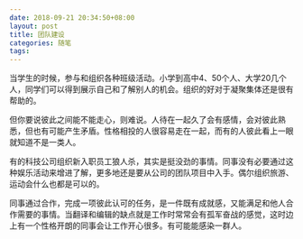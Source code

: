 ```yaml
---
date: 2018-09-21 20:34:50+08:00
layout: post
title: 团队建设
categories: 随笔
tags: 
---
```


当学生的时候，参与和组织各种班级活动。小学到高中4、50个人、大学20几个人，同学们可以得到展示自己和了解别人的机会。组织的好对于凝聚集体还是很有帮助的。

但你要说彼此之间能不能走心，则难说。人待在一起久了会有感情，会对彼此熟悉，但也有可能产生矛盾。性格相投的人很容易走在一起，而有的人彼此看上一眼就知道不是一类人。

有的科技公司组织新入职员工狼人杀，其实是挺没劲的事情。同事没有必要通过这种娱乐活动来增进了解，更多地还是要从公司的团队项目中入手。偶尔组织旅游、运动会什么也都是可以的。

同事通过合作，完成一项彼此认可的任务，是一件既有成就感，又能满足和他人合作需要的事情。当翻译和编辑的缺点就是工作时常常会有孤军奋战的感觉，这时边上有一个性格开朗的同事会让工作开心很多。有可能能感染一群人。
